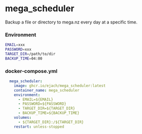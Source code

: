 # mega_scheduler
Backup a file or directory to mega.nz every day at a specific time. 
### Environment
```bash
EMAIL=xxx
PASSWORD=xxx
TARGET_DIR=/path/to/dir
BACKUP_TIME=04:00
```

### docker-compose.yml
```yaml
  mega_scheduler:
    image: ghcr.io/ejach/mega_scheduler:latest
    container_name: mega_scheduler
    environment:
      - EMAIL=${EMAIL}
      - PASSWORD=${PASSWORD}
      - TARGET_DIR=${TARGET_DIR}
      - BACKUP_TIME=${BACKUP_TIME}
    volumes:
      - ${TARGET_DIR}:/${TARGET_DIR}
    restart: unless-stopped
```

